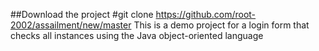##Download the project
#git clone https://github.com/root-2002/assailment/new/master
This is a demo project for a login form that checks all instances using the Java object-oriented language

